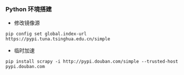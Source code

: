 ### Python 环境搭建

- 修改镜像源

```
pip config set global.index-url https://pypi.tuna.tsinghua.edu.cn/simple

```

- 临时加速

```
pip install scrapy -i http://pypi.douban.com/simple --trusted-host pypi.douban.com
```